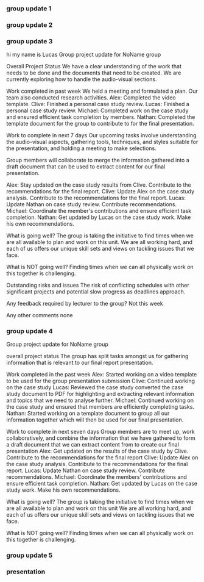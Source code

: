 ### group update 1
### group update 2
### group update 3
hi my name is Lucas
Group project update for NoName group

Overall Project Status
We have a clear understanding of the work that needs to be done
and the documents that need to be created. 
We are currently exploring how to handle the audio-visual sections.

Work completed in past week
We held a meeting and formulated a plan.
Our team also conducted research activities.
Alex: Completed the video template.
Clive: Finished a personal case study review.
Lucas: Finished a personal case study review.
Michael: Completed work on the case study and
ensured efficient task completion by members.
Nathan: Completed the template document for 
the group to contribute to for the final presentation.

Work to complete in next 7 days
Our upcoming tasks involve understanding the audio-visual aspects,
gathering tools, techniques, and styles suitable for the presentation, 
and holding a meeting to make selections.

Group members will collaborate to merge the information gathered
into a draft document that can be used to extract content for our final presentation.

Alex: Stay updated on the case study results from Clive.
Contribute to the recommendations for the final report.
Clive: Update Alex on the case study analysis. 
Contribute to the recommendations for the final report.
Lucas: Update Nathan on case study review.
Contribute recommendations.
Michael: Coordinate the member's contributions
and ensure efficient task completion.
Nathan: Get updated by Lucas on the case study work.
Make his own recommendations.

What is going well?
The group is taking the initiative to find times when
we are all available to plan and work on this unit.
We are all working hard, and each of us offers our unique skill sets
and views on tackling issues that we face.

What is NOT going well?
Finding times when we can all physically work on this together is challenging.

Outstanding risks and issues
The risk of conflicting schedules with other significant projects
and potential slow progress as deadlines approach.

Any feedback required by lecturer to the group?
Not this week

Any other comments none
### group update 4

Group project update for NoName group

overall project status
The group has split tasks amongst us for gathering information
that is relevant to our final report presentation.

Work completed in the past week
Alex: Started working on a video template to be used for the group presentation submission
Clive: Continued working on the case study
Lucas: Reviewed the case study
converted the case study document to PDF for highlighting
and extracting relevant information and topics that we need to analyse further.
Michael: Continued working on the case study 
and ensured that members are efficiently completing tasks.
Nathan: Started working on a template document to group all our information together
which will then be used for our final presentation.

Work to complete in next seven days
Group members are to meet up, 
work collaboratively, and combine the information that we have gathered to form a draft document
that we can extract content from to create our final presentation
Alex: Get updated on the results of the case study by Clive. Contribute to the recommendations for the final report
Clive: Update Alex on the case study analysis. Contribute to the recommendations for the final report.
Lucas: Update Nathan on case study review. Contribute recommendations.
Michael: Coordinate the members' contributions and ensure efficient task completion.
Nathan: Get updated by Lucas on the case study work. Make his own recommendations.

What is going well?
The group is taking the initiative to find times when we are all available to plan and work on this unit
We are all working hard, and each of us offers our unique skill sets and views on tackling issues that we face.

What is NOT going well?
Finding times when we can all physically work on this together is challenging.


### group update 5
### presentation
